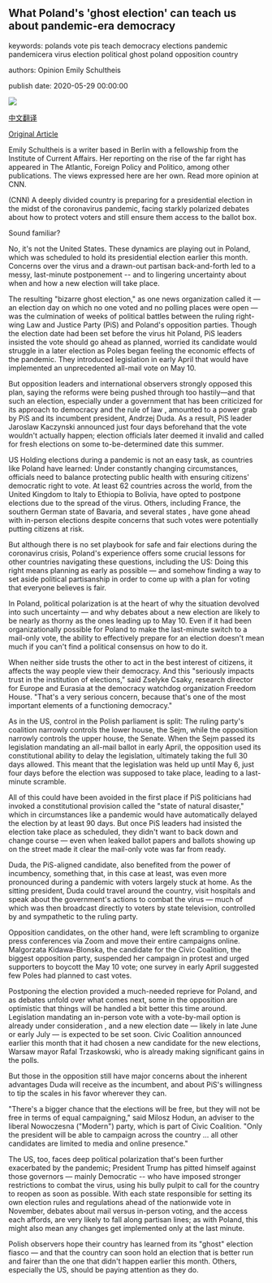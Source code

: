 ## What Poland's 'ghost election' can teach us about pandemic-era democracy

keywords: polands vote pis teach democracy elections pandemic pandemicera virus election political ghost poland opposition country

authors: Opinion Emily Schultheis

publish date: 2020-05-29 00:00:00

![](https://cdn.cnn.com/cnnnext/dam/assets/200529172422-poland-election-banners-file-restricted-super-tease.jpg)

[中文翻译](What%20Poland%27s%20%27ghost%20election%27%20can%20teach%20us%20about%20pandemic-era%20democracy_zh.md)

[Original Article](https://edition.cnn.com/2020/05/29/opinions/what-polands-ghost-election-can-teach-us-about-pandemic-era-democracy/index.html)

Emily Schultheis is a writer based in Berlin with a fellowship from the Institute of Current Affairs. Her reporting on the rise of the far right has appeared in The Atlantic, Foreign Policy and Politico, among other publications. The views expressed here are her own. Read more opinion at CNN.

(CNN) A deeply divided country is preparing for a presidential election in the midst of the coronavirus pandemic, facing starkly polarized debates about how to protect voters and still ensure them access to the ballot box.

Sound familiar?

No, it's not the United States. These dynamics are playing out in Poland, which was scheduled to hold its presidential election earlier this month. Concerns over the virus and a drawn-out partisan back-and-forth led to a messy, last-minute postponement -- and to lingering uncertainty about when and how a new election will take place.

The resulting "bizarre ghost election," as one news organization called it — an election day on which no one voted and no polling places were open — was the culmination of weeks of political battles between the ruling right-wing Law and Justice Party (PiS) and Poland's opposition parties. Though the election date had been set before the virus hit Poland, PiS leaders insisted the vote should go ahead as planned, worried its candidate would struggle in a later election as Poles began feeling the economic effects of the pandemic. They introduced legislation in early April that would have implemented an unprecedented all-mail vote on May 10.

But opposition leaders and international observers strongly opposed this plan, saying the reforms were being pushed through too hastily—and that such an election, especially under a government that has been criticized for its approach to democracy and the rule of law , amounted to a power grab by PiS and its incumbent president, Andrzej Duda. As a result, PiS leader Jaroslaw Kaczynski announced just four days beforehand that the vote wouldn't actually happen; election officials later deemed it invalid and called for fresh elections on some to-be-determined date this summer.

US Holding elections during a pandemic is not an easy task, as countries like Poland have learned: Under constantly changing circumstances, officials need to balance protecting public health with ensuring citizens' democratic right to vote. At least 62 countries across the world, from the United Kingdom to Italy to Ethiopia to Bolivia, have opted to postpone elections due to the spread of the virus. Others, including France, the southern German state of Bavaria, and several states , have gone ahead with in-person elections despite concerns that such votes were potentially putting citizens at risk.

But although there is no set playbook for safe and fair elections during the coronavirus crisis, Poland's experience offers some crucial lessons for other countries navigating these questions, including the US: Doing this right means planning as early as possible — and somehow finding a way to set aside political partisanship in order to come up with a plan for voting that everyone believes is fair.

In Poland, political polarization is at the heart of why the situation devolved into such uncertainty — and why debates about a new election are likely to be nearly as thorny as the ones leading up to May 10. Even if it had been organizationally possible for Poland to make the last-minute switch to a mail-only vote, the ability to effectively prepare for an election doesn't mean much if you can't find a political consensus on how to do it.

When neither side trusts the other to act in the best interest of citizens, it affects the way people view their democracy. And this "seriously impacts trust in the institution of elections," said Zselyke Csaky, research director for Europe and Eurasia at the democracy watchdog organization Freedom House. "That's a very serious concern, because that's one of the most important elements of a functioning democracy."

As in the US, control in the Polish parliament is split: The ruling party's coalition narrowly controls the lower house, the Sejm, while the opposition narrowly controls the upper house, the Senate. When the Sejm passed its legislation mandating an all-mail ballot in early April, the opposition used its constitutional ability to delay the legislation, ultimately taking the full 30 days allowed. This meant that the legislation was held up until May 6, just four days before the election was supposed to take place, leading to a last-minute scramble.

All of this could have been avoided in the first place if PiS politicians had invoked a constitutional provision called the "state of natural disaster," which in circumstances like a pandemic would have automatically delayed the election by at least 90 days. But once PiS leaders had insisted the election take place as scheduled, they didn't want to back down and change course — even when leaked ballot papers and ballots showing up on the street made it clear the mail-only vote was far from ready.

Duda, the PiS-aligned candidate, also benefited from the power of incumbency, something that, in this case at least, was even more pronounced during a pandemic with voters largely stuck at home. As the sitting president, Duda could travel around the country, visit hospitals and speak about the government's actions to combat the virus — much of which was then broadcast directly to voters by state television, controlled by and sympathetic to the ruling party.

Opposition candidates, on the other hand, were left scrambling to organize press conferences via Zoom and move their entire campaigns online. Malgorzata Kidawa-Blonska, the candidate for the Civic Coalition, the biggest opposition party, suspended her campaign in protest and urged supporters to boycott the May 10 vote; one survey in early April suggested few Poles had planned to cast votes.

Postponing the election provided a much-needed reprieve for Poland, and as debates unfold over what comes next, some in the opposition are optimistic that things will be handled a bit better this time around. Legislation mandating an in-person vote with a vote-by-mail option is already under consideration , and a new election date — likely in late June or early July — is expected to be set soon. Civic Coalition announced earlier this month that it had chosen a new candidate for the new elections, Warsaw mayor Rafal Trzaskowski, who is already making significant gains in the polls.

But those in the opposition still have major concerns about the inherent advantages Duda will receive as the incumbent, and about PiS's willingness to tip the scales in his favor wherever they can.

"There's a bigger chance that the elections will be free, but they will not be free in terms of equal campaigning," said Milosz Hodun, an adviser to the liberal Nowoczesna ("Modern") party, which is part of Civic Coalition. "Only the president will be able to campaign across the country ... all other candidates are limited to media and online presence."

The US, too, faces deep political polarization that's been further exacerbated by the pandemic; President Trump has pitted himself against those governors — mainly Democratic -- who have imposed stronger restrictions to combat the virus, using his bully pulpit to call for the country to reopen as soon as possible. With each state responsible for setting its own election rules and regulations ahead of the nationwide vote in November, debates about mail versus in-person voting, and the access each affords, are very likely to fall along partisan lines; as with Poland, this might also mean any changes get implemented only at the last minute.

Polish observers hope their country has learned from its "ghost" election fiasco — and that the country can soon hold an election that is better run and fairer than the one that didn't happen earlier this month. Others, especially the US, should be paying attention as they do.